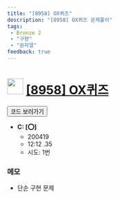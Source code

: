 ```yaml
---
title: "[8958] OX퀴즈"
description: "[8958] OX퀴즈 문제풀이"
tags: 
 - Bronze 2
 - "구현"
 - "문자열"
feedback: true
---
```

<h1><img src="https://doky.space/assets/icpclev/b2.svg" height="37px"> <a href="http://icpc.me/8958" target="_blank">[8958] OX퀴즈</a></h1>

<a href="https://github.com/DokySp/acmicpc-practice/tree/master/8958"><button class="btn btn-info">코드 보러가기</button></a>

- **C: [:o:]**
  - 200419
  - 12:12 .35
  - 시도: 1번

### 메모
 - 단순 구현 문제
